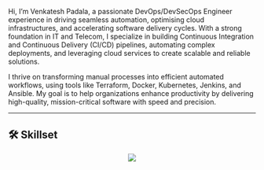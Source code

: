   Hi, I’m Venkatesh Padala, a passionate DevOps/DevSecOps Engineer experience in driving seamless automation, optimising cloud infrastructures, and accelerating software delivery cycles. With a strong foundation in IT and Telecom, I specialize in building Continuous Integration and Continuous Delivery (CI/CD) pipelines, automating complex deployments, and leveraging cloud services to create scalable and reliable solutions.

I thrive on transforming manual processes into efficient automated workflows, using tools like Terraform, Docker, Kubernetes, Jenkins, and Ansible. My goal is to help organizations enhance productivity by delivering high-quality, mission-critical software with speed and precision.

---

## <a name="skills"></a>🛠️ Skillset

<p align="center">
  <a href="https://skillicons.dev">
    <img src="https://skillicons.dev/icons?i=git,kubernetes,docker,aws,bash,bitbucket,elasticsearch,gcp,github,githubactions,gitlab,grafana,jenkins,linux,nginx,postgres,prometheus,py,redis,terraform," />
  </a>
</p>

